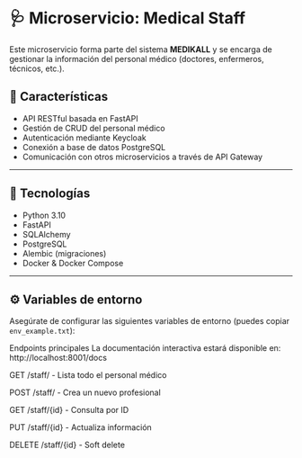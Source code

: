 # 🩺 Microservicio: Medical Staff

Este microservicio forma parte del sistema **MEDIKALL** y se encarga de gestionar la información del personal médico (doctores, enfermeros, técnicos, etc.).

## 📌 Características

- API RESTful basada en FastAPI
- Gestión de CRUD del personal médico
- Autenticación mediante Keycloak
- Conexión a base de datos PostgreSQL
- Comunicación con otros microservicios a través de API Gateway

---

## 🚀 Tecnologías

- Python 3.10
- FastAPI
- SQLAlchemy
- PostgreSQL
- Alembic (migraciones)
- Docker & Docker Compose

---

## ⚙️ Variables de entorno

Asegúrate de configurar las siguientes variables de entorno (puedes copiar `env_example.txt`):

Endpoints principales
La documentación interactiva estará disponible en:
http://localhost:8001/docs

GET /staff/ - Lista todo el personal médico

POST /staff/ - Crea un nuevo profesional

GET /staff/{id} - Consulta por ID

PUT /staff/{id} - Actualiza información

DELETE /staff/{id} - Soft delete
